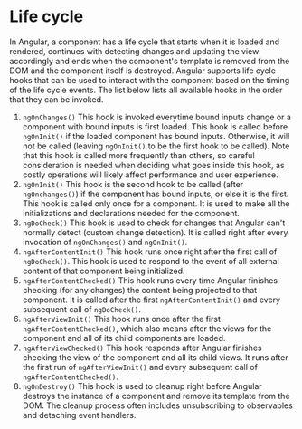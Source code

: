 
# Life cycle
In Angular, a component has a life cycle that starts when it is loaded and rendered, continues with detecting changes and updating the view accordingly and ends when the component's template is removed from the DOM and the component itself is destroyed.
Angular supports life cycle hooks that can be used to interact with the component based on the timing of the life cycle events. The list below lists all available hooks in the order that they can be invoked.
1. `ngOnChanges()`
This hook is invoked everytime bound inputs change or a component with bound inputs is first loaded. This hook is called before `ngOnInit()` if the loaded component has bound inputs. Otherwise, it will not be called (leaving `ngOnInit()` to be the first hook to be called). Note that this hook is called more frequently than others, so careful consideration is needed when deciding what goes inside this hook, as costly operations will likely affect performance and user experience.
2. `ngOnInit()`
This hook is the second hook to be called (after `ngOnchanges()`) if the component has bound inputs, or else it is the first. This hook is called only once for a component. It is used to make all the initializations and declarations needed for the component.
3. `ngDoCheck()`
This hook is used to check for changes that Angular can't normally detect (custom change detection). It is called right after every invocation of `ngOnChanges()` and `ngOnInit()`.
4. `ngAfterContentInit()`
This hook runs once right after the first call of `ngDoCheck()`. This hook is used to respond to the event of all external content of that component being initialized.
5. `ngAfterContentChecked()`
This hook runs every time Angular finishes checking (for any changes) the content being projected to that component. It is called after the first `ngAfterContentInit()` and every subsequent call of `ngDoCheck()`.
6. `ngAfterViewInit()`
This hook runs once after the first `ngAfterContentChecked()`, which also means after the views for the component and all of its child components are loaded.
7. `ngAfterViewChecked()`
This hook responds after Angular finishes checking the view of the component and all its child views. It runs after the first run of `ngAfterViewInit()` and every subsequent call of `ngAfterContentChecked()`.
8. `ngOnDestroy()`
This hook is used to cleanup right before Angular destroys the instance of a component and remove its template from the DOM. The cleanup process often includes unsubscribing to observables and detaching event handlers.